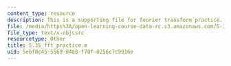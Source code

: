 ```yaml
---
content_type: resource
description: This is a supporting file for fourier transform practice.
file: /media/https%3A/open-learning-course-data-rc.s3.amazonaws.com/5-35-introduction-to-experimental-chemistry-fall-2012/5ebf0c45556904a8f70f0256c7c9916e_5.35_fft_practice.m
file_type: text/x-objcsrc
resourcetype: Other
title: 5.35_fft_practice.m
uid: 5ebf0c45-5569-04a8-f70f-0256c7c9916e
---
```

